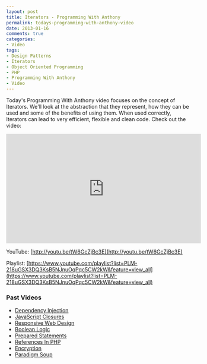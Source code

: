 ```yaml
---
layout: post
title: Iterators - Programming With Anthony
permalink: todays-programming-with-anthony-video
date: 2013-01-16
comments: true
categories:
- Video
tags:
- Design Patterns
- Iterators
- Object Oriented Programming
- PHP
- Programming With Anthony
- Video
---
```


Today's Programming With Anthony video focuses on the concept of Iterators. We'll look at the abstraction that they represent, how they can be used and some of the benefits of using them. When used correctly, Iterators can lead to very efficient, flexible and clean code. Check out the video:
<!--more-->


<iframe allowfullscreen="allowfullscreen" frameborder="0" height="295" src="http://www.youtube.com/embed/tW6GcZjBc3E" width="525"></iframe>

YouTube: [http://youtu.be/tW6GcZjBc3E](http://youtu.be/tW6GcZjBc3E)


Playlist: [https://www.youtube.com/playlist?list=PLM-218uGSX3DQ3KsB5NJnuOqPqc5CW2kW&feature=view_all](https://www.youtube.com/playlist?list=PLM-218uGSX3DQ3KsB5NJnuOqPqc5CW2kW&feature=view_all)

### Past Videos


 * [Dependency Injection](https://www.youtube.com/watch?v=IKD2-MAkXyQ)
 * [JavaScript Closures](https://www.youtube.com/watch?v=R_ZvxMyFSCU)
 * [Responsive Web Design](https://www.youtube.com/watch?v=-BVmrSG93XE)
 * [Boolean Logic](https://www.youtube.com/watch?v=udOU0gagZqg)
 * [Prepared Statements](https://www.youtube.com/watch?v=nLinqtCfhKY)
 * [References In PHP](https://www.youtube.com/watch?v=_YZIBWQr_yk)
 * [Encryption](https://www.youtube.com/watch?v=RLmuFlDygn0)
 * [Paradigm Soup](https://www.youtube.com/watch?v=CV4vPsEizJM)

